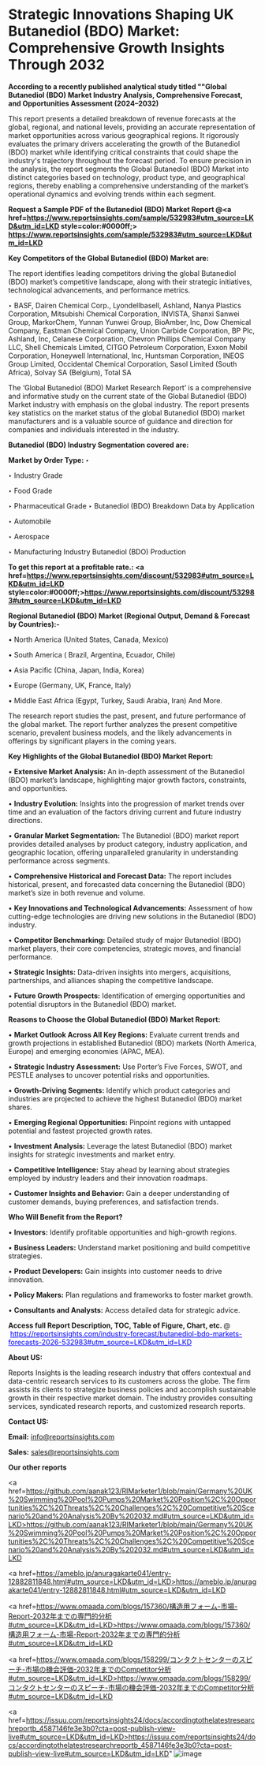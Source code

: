 # Strategic Innovations Shaping UK Butanediol (BDO) Market: Comprehensive Growth Insights Through 2032

<strong>According to a recently published analytical study titled ""Global Butanediol (BDO) Market Industry Analysis, Comprehensive Forecast, and Opportunities Assessment (2024–2032)</strong>

This report presents a detailed breakdown of revenue forecasts at the global, regional, and national levels, providing an accurate representation of market opportunities across various geographical regions. It rigorously evaluates the primary drivers accelerating the growth of the Butanediol (BDO) market while identifying critical constraints that could shape the industry's trajectory throughout the forecast period. To ensure precision in the analysis, the report segments the Global Butanediol (BDO) Market into distinct categories based on technology, product type, and geographical regions, thereby enabling a comprehensive understanding of the market’s operational dynamics and evolving trends within each segment.

<strong>Request a Sample PDF of the Butanediol (BDO) Market Report </strong><strong>@<a href=https://www.reportsinsights.com/sample/532983#utm_source=LKD&utm_id=LKD style=color:#0000ff;> https://www.reportsinsights.com/sample/532983#utm_source=LKD&utm_id=LKD</a></strong></font>

<strong>Key Competitors of the Global Butanediol (BDO) Market are:</strong>

The report identifies leading competitors driving the global Butanediol (BDO) market’s competitive landscape, along with their strategic initiatives, technological advancements, and performance metrics.

‣ BASF, Dairen Chemical Corp., Lyondellbasell, Ashland, Nanya Plastics Corporation, Mitsubishi Chemical Corporation, INVISTA, Shanxi Sanwei Group, MarkorChem, Yunnan Yunwei Group, BioAmber, Inc, Dow Chemical Company, Eastman Chemical Company, Union Carbide Corporation, BP Plc, Ashland, Inc, Celanese Corporation, Chevron Phillips Chemical Company LLC, Shell Chemicals Limited, CITGO Petroleum Corporation, Exxon Mobil Corporation, Honeywell International, Inc, Huntsman Corporation, INEOS Group Limited, Occidental Chemical Corporation, Sasol Limited (South Africa), Solvay SA (Belgium), Total SA

The ‘Global Butanediol (BDO) Market Research Report’ is a comprehensive and informative study on the current state of the Global Butanediol (BDO) Market industry with emphasis on the global industry. The report presents key statistics on the market status of the global Butanediol (BDO) market manufacturers and is a valuable source of guidance and direction for companies and individuals interested in the industry.

<strong>Butanediol (BDO) Industry Segmentation covered are:</strong>

<strong>Market by Order Type: </strong>
‣ 

‣ Industry Grade

‣ Food Grade

‣ Pharmaceutical Grade
‣ Butanediol (BDO) Breakdown Data by Application

‣ Automobile

‣ Aerospace

‣ Manufacturing Industry
Butanediol (BDO) Production

<strong>To get this report at a profitable rate.: <a href=https://www.reportsinsights.com/discount/532983#utm_source=LKD&utm_id=LKD style=color:#0000ff;>https://www.reportsinsights.com/discount/532983#utm_source=LKD&utm_id=LKD</a></strong></font>

<strong>Regional Butanediol (BDO) Market (Regional Output, Demand &amp; Forecast by Countries):-</strong>

• North America (United States, Canada, Mexico)

• South America ( Brazil, Argentina, Ecuador, Chile)

• Asia Pacific (China, Japan, India, Korea)

• Europe (Germany, UK, France, Italy)

• Middle East Africa (Egypt, Turkey, Saudi Arabia, Iran) And More.

The research report studies the past, present, and future performance of the global market. The report further analyzes the present competitive scenario, prevalent business models, and the likely advancements in offerings by significant players in the coming years.

<strong>Key Highlights of the Global Butanediol (BDO) Market Report:</strong>

• <strong>Extensive Market Analysis:</strong> An in-depth assessment of the Butanediol (BDO) market’s landscape, highlighting major growth factors, constraints, and opportunities.

• <strong>Industry Evolution:</strong> Insights into the progression of market trends over time and an evaluation of the factors driving current and future industry directions.

• <strong>Granular Market Segmentation:</strong> The Butanediol (BDO) market report provides detailed analyses by product category, industry application, and geographic location, offering unparalleled granularity in understanding performance across segments.

• <strong>Comprehensive Historical and Forecast Data:</strong> The report includes historical, present, and forecasted data concerning the Butanediol (BDO) market’s size in both revenue and volume.

• <strong>Key Innovations and Technological Advancements:</strong> Assessment of how cutting-edge technologies are driving new solutions in the Butanediol (BDO) industry.

• <strong>Competitor Benchmarking:</strong> Detailed study of major Butanediol (BDO) market players, their core competencies, strategic moves, and financial performance.

• <strong>Strategic Insights:</strong> Data-driven insights into mergers, acquisitions, partnerships, and alliances shaping the competitive landscape.

• <strong>Future Growth Prospects:</strong> Identification of emerging opportunities and potential disruptors in the Butanediol (BDO) market.

<strong>Reasons to Choose the Global Butanediol (BDO) Market Report:</strong>

• <strong>Market Outlook Across All Key Regions:</strong> Evaluate current trends and growth projections in established Butanediol (BDO) markets (North America, Europe) and emerging economies (APAC, MEA).

• <strong>Strategic Industry Assessment:</strong> Use Porter’s Five Forces, SWOT, and PESTLE analyses to uncover potential risks and opportunities.

• <strong>Growth-Driving Segments:</strong> Identify which product categories and industries are projected to achieve the highest Butanediol (BDO) market shares.

• <strong>Emerging Regional Opportunities:</strong> Pinpoint regions with untapped potential and fastest projected growth rates.

• <strong>Investment Analysis:</strong> Leverage the latest Butanediol (BDO) market insights for strategic investments and market entry.

• <strong>Competitive Intelligence:</strong> Stay ahead by learning about strategies employed by industry leaders and their innovation roadmaps.

• <strong>Customer Insights and Behavior:</strong> Gain a deeper understanding of customer demands, buying preferences, and satisfaction trends.

<strong>Who Will Benefit from the Report?</strong>

• <strong>Investors:</strong> Identify profitable opportunities and high-growth regions.

• <strong>Business Leaders:</strong> Understand market positioning and build competitive strategies.

• <strong>Product Developers:</strong> Gain insights into customer needs to drive innovation.

• <strong>Policy Makers:</strong> Plan regulations and frameworks to foster market growth.

• <strong>Consultants and Analysts:</strong> Access detailed data for strategic advice.
</ul>
<strong>Access full Report Description, TOC, Table of Figure, Chart, etc. </strong>@  <a href=https://reportsinsights.com/industry-forecast/butanediol-bdo-markets-forecasts-2026-532983#utm_source=LKD&utm_id=LKD style=color:#0000ff;>https://reportsinsights.com/industry-forecast/butanediol-bdo-markets-forecasts-2026-532983#utm_source=LKD&utm_id=LKD</a></font>

<strong><strong>About US</strong>:</strong>

Reports Insights is the leading research industry that offers contextual and data-centric research services to its customers across the globe. The firm assists its clients to strategize business policies and accomplish sustainable growth in their respective market domain. The industry provides consulting services, syndicated research reports, and customized research reports.

<strong>Contact US:</strong>

<p class=""""><b>Email:</b> <a href=mailto:info@reportsinsights.com>info@reportsinsights.com</a></p>
<p class=""""><b>Sales:</b> <a href=mailto:sales@reportsinsights.com>sales@reportsinsights.com</a></p>

<strong>Our other reports</strong>

<a href=https://github.com/aanak123/RIMarketer1/blob/main/Germany%20UK%20Swimming%20Pool%20Pumps%20Market%20Position%2C%20Opportunities%2C%20Threats%2C%20Challenges%2C%20Competitive%20Scenario%20and%20Analysis%20By%202032.md#utm_source=LKD&utm_id=LKD>https://github.com/aanak123/RIMarketer1/blob/main/Germany%20UK%20Swimming%20Pool%20Pumps%20Market%20Position%2C%20Opportunities%2C%20Threats%2C%20Challenges%2C%20Competitive%20Scenario%20and%20Analysis%20By%202032.md#utm_source=LKD&utm_id=LKD</a>

<a href=https://ameblo.jp/anuragakarte041/entry-12882811848.html#utm_source=LKD&utm_id=LKD>https://ameblo.jp/anuragakarte041/entry-12882811848.html#utm_source=LKD&utm_id=LKD</a>

<a href=https://www.omaada.com/blogs/157360/構造用フォーム-市場-Report-2032年までの専門的分析#utm_source=LKD&utm_id=LKD>https://www.omaada.com/blogs/157360/構造用フォーム-市場-Report-2032年までの専門的分析#utm_source=LKD&utm_id=LKD</a>

<a href=https://www.omaada.com/blogs/158299/コンタクトセンターのスピーチ-市場の機会評価-2032年までのCompetitor分析#utm_source=LKD&utm_id=LKD>https://www.omaada.com/blogs/158299/コンタクトセンターのスピーチ-市場の機会評価-2032年までのCompetitor分析#utm_source=LKD&utm_id=LKD</a>

<a href=https://issuu.com/reportsinsights24/docs/accordingtothelatestresearchreportb_4587146fe3e3b0?cta=post-publish-view-live#utm_source=LKD&utm_id=LKD>https://issuu.com/reportsinsights24/docs/accordingtothelatestresearchreportb_4587146fe3e3b0?cta=post-publish-view-live#utm_source=LKD&utm_id=LKD</a>"
![image](https://github.com/user-attachments/assets/f0325786-4983-4080-84c9-846000fc1b0a)
